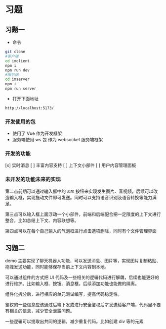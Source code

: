 # 习题

## 习题一

- 命令

```bash
git clone
#客户端
cd imclient
npm i
npm run dev
#服务端
cd imserver
npm i
npm run server
```

- 打开下面地址

```bash
http://localhost:5173/
```

### 开发使用的包

- 使用了 Vue 作为开发框架
- 服务端使用 ws 包 作为 websocket 服务端框架

### 开发的功能

[x] 实时消息
[ ] 丰富内容支持
[ ] 上下文小部件
[ ] 用户内容管理面板

### 未开发的功能未来的实现

第二点前期可以通过输入框中的 `添加` 按钮来实现发生图片、音视频，后续可以改造输入框，实现拖动文件即可发送。同时可以支持语音识别及语音转换等能力满足。

第三点可以输入框上面浮动一个小部件，前端和后端配合把一定限度的上下文进行整合，比如总结上下文、内容联想等。

第四点可以在每个自己输入的气泡框进行点击选项删除，同时有个文件管理界面

## 习题二

demo 主要实现了聊天机器人功能，可以发送消息、图片等，实现图片复制粘贴、拖拽发送功能，同时能够保存当前上下文内容到本地。

可以通过组件的方式把 UI 代码及一些相关的逻辑代码进行解耦，后续也能更好的进行维护。比如输入框、按钮、消息框，后续添加功能也能做的隔离。

组件化拆分后，进行相应的单元测试编写，提高代码稳定性。

鉴权的一些信息应该通过后端下发或进行安全鉴权后才发送给客户端，代码里不要有相关的信息，减少安全泄露问题。

一些逻辑可以提取出共同的逻辑，减少重复代码。比如创建 div 等的元素
